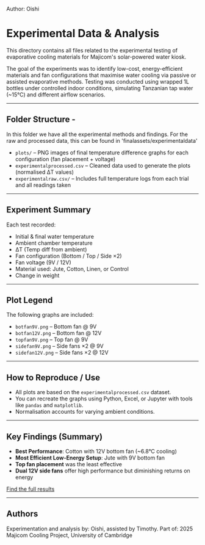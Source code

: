 Author: Oishi 

# Experimental Data & Analysis

This directory contains all files related to the experimental testing of evaporative cooling materials for Majicom's solar-powered water kiosk.

The goal of the experiments was to identify low-cost, energy-efficient materials and fan configurations that maximise water cooling via passive or assisted evaporative methods. Testing was conducted using wrapped 1L bottles under controlled indoor conditions, simulating Tanzanian tap water (~15°C) and different airflow scenarios.

---

## Folder Structure - 
In this folder we have all the experimental methods and findings. For the raw and processed data, this can be found in 'finalassets/experimentaldata' 

- `plots/` – PNG images of final temperature difference graphs for each configuration (fan placement + voltage)
- `experimentalprocessed.csv` – Cleaned data used to generate the plots (normalised ΔT values)
- `experimentalraw.csv/` – Includes full temperature logs from each trial and all readings taken

---

## Experiment Summary

Each test recorded:
- Initial & final water temperature
- Ambient chamber temperature
- ΔT (Temp diff from ambient)
- Fan configuration (Bottom / Top / Side ×2)
- Fan voltage (9V / 12V)
- Material used: Jute, Cotton, Linen, or Control
- Change in weight

---

## Plot Legend

The following graphs are included:
- `botfan9V.png` – Bottom fan @ 9V
- `botfan12V.png` – Bottom fan @ 12V
- `topfan9V.png` – Top fan @ 9V
- `sidefan9V.png` – Side fans ×2 @ 9V
- `sidefan12V.png` – Side fans ×2 @ 12V

---

## How to Reproduce / Use

- All plots are based on the `experimentalprocessed.csv` dataset.
- You can recreate the graphs using Python, Excel, or Jupyter with tools like `pandas` and `matplotlib`.
- Normalisation accounts for varying ambient conditions.

---

## Key Findings (Summary)

- **Best Performance**: Cotton with 12V bottom fan (~6.8°C cooling)
- **Most Efficient Low-Energy Setup**: Jute with 9V bottom fan
- **Top fan placement** was the least effective
- **Dual 12V side fans** offer high performance but diminishing returns on energy

[Find the full results](/final/Experiment/Findings.md)

---

## Authors

Experimentation and analysis by: Oishi, assisted by Timothy.
Part of: 2025 Majicom Cooling Project, University of Cambridge

